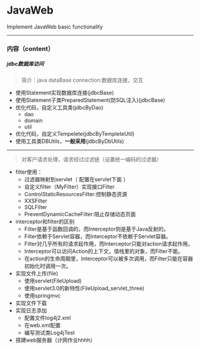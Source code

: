 # JavaWeb
Implement JavaWeb basic functionality

---
### 内容（content）
##### jdbc数据库访问
> 简介：java dataBase connection:数据库连接，交互

- 使用Statement实现数据库连接(jdbcBase)
- 使用Statement子类PreparedStatement(防SQL注入)(jdbcBase)
- 优化代码，自定义工具类(jdbcByDao)
    - dao
    - domain
    - util
- 优化代码，自定义Tempelete(jdbcByTempleteUtil)
- 使用工具类DBUtils，**一般采用**(jdbcByDbUtils)
---
> 对客户请求处理，请求经过过滤链（设置统一编码的过滤器）
- filter使用：
    - 过滤器映射到servlet（ 配置在servlet下面 ）
    - 自定义filter（MyFilter）实现接口Filter 
    - ControlStaticResourcesFilter:控制静态资源
    - XXSFilter
    - SQLFilter
    - PreventDynamicCacheFilter:阻止存储动态页面
- interceptor和filter的区别
    - Filter是基于函数回调的，而Interceptor则是基于Java反射的。
    - Filter依赖于Servlet容器，而Interceptor不依赖于Servlet容器。
    - Filter对几乎所有的请求起作用，而Interceptor只能对action请求起作用。
    - Interceptor可以访问Action的上下文，值栈里的对象，而Filter不能。
    - 在action的生命周期里，Interceptor可以被多次调用，而Filter只能在容器初始化时调用一次。 
- 实现文件上传(file)
    - 使用servlet(FileUpload)
    - 使用servlet3.0的新特性(FileUpload_servlet_three)
    - 使用springmvc
- 实现文件下载
- 实现日志添加
    - 配置文件log4j2.xml
    - 在web.xml配置
    - 编写测试类Log4jTest
- 搭建web服务器（计网作业hhhh）